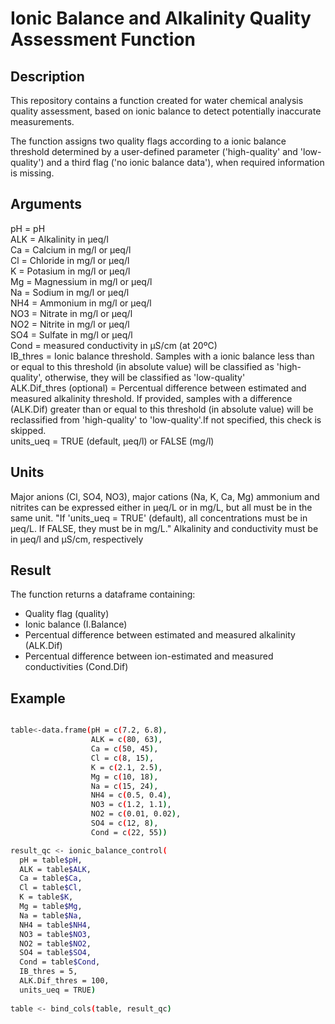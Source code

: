 # Ionic Balance and Alkalinity Quality Assessment Function

## Description 

This repository contains a function created for water chemical analysis quality assessment, based on ionic balance to detect potentially inaccurate measurements.

The function assigns two quality flags according to a ionic balance threshold determined by a user-defined parameter ('high-quality' and 'low-quality') 
and a third flag ('no ionic balance data'), when required information is missing.

## Arguments

pH = pH  
ALK = Alkalinity in µeq/l  
Ca = Calcium in mg/l or µeq/l  
Cl = Chloride in mg/l or µeq/l  
K = Potasium in mg/l or µeq/l  
Mg = Magnessium in mg/l or µeq/l  
Na = Sodium in mg/l or µeq/l  
NH4 = Ammonium in mg/l or µeq/l  
NO3 = Nitrate in mg/l or µeq/l  
NO2 = Nitrite in mg/l or µeq/l  
SO4 = Sulfate in mg/l or µeq/l  
Cond = measured conductivity in µS/cm (at 20ºC)  
IB_thres = Ionic balance threshold. Samples with a ionic balance less than or equal to this threshold (in absolute value) will be classified as 'high-quality', otherwise, they will be classified as 'low-quality'  
ALK.Dif_thres (optional) = Percentual difference between estimated and measured alkalinity threshold. If provided, samples with a difference (ALK.Dif) greater than or equal to this threshold (in absolute value) will be reclassified from 'high-quality' to 'low-quality'.If not specified, this check is skipped.  
units_ueq = TRUE (default, µeq/l) or FALSE (mg/l)  

## Units

Major anions (Cl, SO4, NO3), major cations (Na, K, Ca, Mg) ammonium and nitrites can be expressed either in µeq/L or in mg/L, but all must be in the same unit.
"If 'units_ueq = TRUE' (default), all concentrations must be in µeq/L. If FALSE, they must be in mg/L."
Alkalinity and conductivity must be in µeq/l and µS/cm, respectively

## Result

The function returns a dataframe containing:
* Quality flag (quality)
* Ionic balance (I.Balance)
* Percentual difference between estimated and measured alkalinity (ALK.Dif)
* Percentual difference between ion-estimated and measured conductivities (Cond.Dif)
  
## Example

```sh

table<-data.frame(pH = c(7.2, 6.8), 
                  ALK = c(80, 63), 
                  Ca = c(50, 45), 
                  Cl = c(8, 15), 
                  K = c(2.1, 2.5), 
                  Mg = c(10, 18), 
                  Na = c(15, 24), 
                  NH4 = c(0.5, 0.4), 
                  NO3 = c(1.2, 1.1), 
                  NO2 = c(0.01, 0.02), 
                  SO4 = c(12, 8), 
                  Cond = c(22, 55)) 

result_qc <- ionic_balance_control(
  pH = table$pH,
  ALK = table$ALK,
  Ca = table$Ca,
  Cl = table$Cl,
  K = table$K,
  Mg = table$Mg,
  Na = table$Na,
  NH4 = table$NH4,
  NO3 = table$NO3,
  NO2 = table$NO2,
  SO4 = table$SO4,
  Cond = table$Cond,
  IB_thres = 5,
  ALK.Dif_thres = 100,
  units_ueq = TRUE)
  
table <- bind_cols(table, result_qc)

 ```
  
  